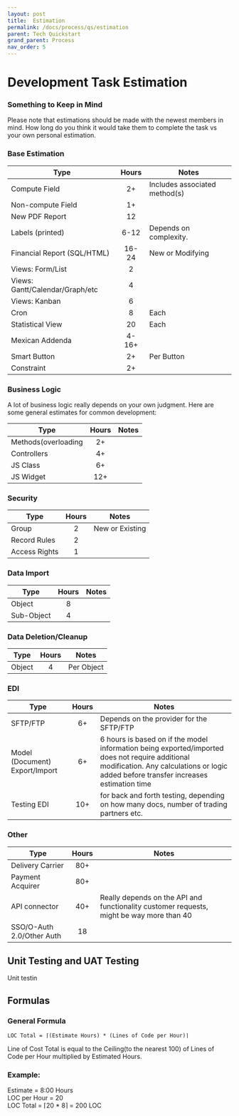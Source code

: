 ```yaml
---
layout: post
title:  Estimation
permalink: /docs/process/qs/estimation
parent: Tech Quickstart
grand_parent: Process
nav_order: 5
---
```



# Development Task Estimation

### Something to Keep in Mind
Please note that estimations should be made with the newest members in mind.  How long do you think it would take them to complete the task vs your own personal estimation.


### Base Estimation

| Type                            |  Hours  | Notes                         |
|---------------------------------|:-------:|-------------------------------|
| Compute Field                   |   2+    | Includes associated method(s) |
| Non-compute Field               |   1+    |                               |
| New PDF Report                  |   12    |                               |
| Labels (printed)                |  6-12   | Depends on complexity.        |
| Financial Report (SQL/HTML)     |  16-24  | New or Modifying              |
| Views: Form/List                |    2    |                               |
| Views: Gantt/Calendar/Graph/etc |    4    |                               |
| Views: Kanban                   |    6    |                               |
| Cron                            |    8    | Each                          |
| Statistical View                |   20    | Each                          |
| Mexican Addenda                 |  4-16+  |                               |
| Smart Button                    |   2+    | Per Button                    |
| Constraint                      |   2+    |                               |

### Business Logic

A lot of business logic really depends on your own judgment.  Here are some general estimates for common development:

| Type                |  Hours  | Notes                         |
|---------------------|:-------:|-------------------------------|
| Methods(overloading |   2+    |                               |
| Controllers         |   4+    |                               |
| JS Class            |   6+    |                               |
| JS Widget           |   12+   |                               |

### Security

| Type          | Hours | Notes           |
|---------------|:-----:|-----------------|
| Group         |   2   | New or Existing |
| Record Rules  |   2   |                 |
| Access Rights |   1   |                 |

### Data Import

| Type       | Hours | Notes           |
|------------|:-----:|-----------------|
| Object     |   8   |                 |
| Sub-Object |   4   |                 |

### Data Deletion/Cleanup

| Type   | Hours | Notes      |
|--------|:-----:|------------|
| Object |   4   | Per Object |

### EDI

| Type                           | Hours | Notes                                                                                                                                                                                    |
|--------------------------------|:-----:|------------------------------------------------------------------------------------------------------------------------------------------------------------------------------------------|
| SFTP/FTP                       |  6+   | Depends on the provider for the SFTP/FTP                                                                                                                                                 |
| Model (Document) Export/Import |  6+   | 6 hours is based on if the model information being exported/imported does not require additional modification. Any calculations or logic added before transfer increases estimation time |
| Testing EDI                    |  10+  | for back and forth testing, depending on how many docs, number of trading partners etc.                                                                                                  |

### Other

| Type                       | Hours | Notes                                                                                     |
|----------------------------|:-----:|-------------------------------------------------------------------------------------------|
| Delivery Carrier           |  80+  |                                                                                           |
| Payment Acquirer           |  80+  |                                                                                           |
| API connector              |  40+  | Really depends on the API and functionality customer requests, might be way more than 40  |
| SSO/O-Auth 2.0/Other Auth  |  18   |                                                                                           |

## Unit Testing and UAT Testing

Unit testin

## Formulas
### General Formula

```
LOC Total = ⌈(Estimate Hours) * (Lines of Code per Hour)⌉
```

Line of Cost Total is equal to the Ceiling(to the nearest 100) of Lines of Code per Hour multiplied by Estimated Hours.

### Example:

Estimate = 8:00 Hours\
LOC per Hour = 20\
LOC Total = ⌈20 * 8⌉ = 200 LOC








